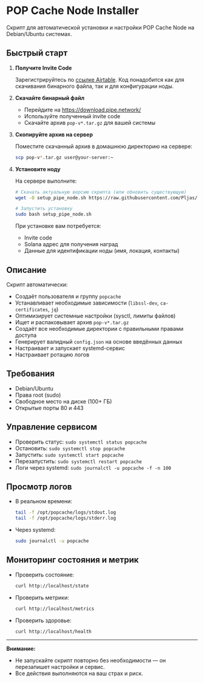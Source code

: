 # POP Cache Node Installer

Скрипт для автоматической установки и настройки POP Cache Node на Debian/Ubuntu системах.

## Быстрый старт

1. **Получите Invite Code**  

   Зарегистрируйтесь по [ссылке Airtable](https://airtable.com/apph9N7T0WlrPqnyc/pagSLmmUFNFbnKVZh/form).
   Код понадобится как для скачивания бинарного файла, так и для конфигурации ноды.

2. **Скачайте бинарный файл**  

   - Перейдите на https://download.pipe.network/
   - Используйте полученный invite code
   - Скачайте архив `pop-v*.tar.gz` для вашей системы

3. **Скопируйте архив на сервер**  

   Поместите скачанный архив в домашнюю директорию на сервере:

   ```sh
   scp pop-v*.tar.gz user@your-server:~
   ```

4. **Установите ноду**  

   На сервере выполните:

   ```sh
   # Скачать актуальную версию скрипта (или обновить существующую)
   wget -O setup_pipe_node.sh https://raw.githubusercontent.com/Pljas/pepe/refs/heads/main/setup_pipe_node.sh
   
   # Запустить установку
   sudo bash setup_pipe_node.sh
   ```

   При установке вам потребуется:
   - Invite code
   - Solana адрес для получения наград
   - Данные для идентификации ноды (имя, локация, контакты)

## Описание

Скрипт автоматически:

- Создаёт пользователя и группу `popcache`
- Устанавливает необходимые зависимости (`libssl-dev`, `ca-certificates`, `jq`)
- Оптимизирует системные настройки (sysctl, лимиты файлов)
- Ищет и распаковывает архив `pop-v*.tar.gz`
- Создаёт все необходимые директории с правильными правами доступа
- Генерирует валидный `config.json` на основе введённых данных
- Настраивает и запускает systemd-сервис
- Настраивает ротацию логов

## Требования

- Debian/Ubuntu
- Права root (sudo)
- Свободное место на диске (100+ ГБ)
- Открытые порты 80 и 443

## Управление сервисом

- Проверить статус: `sudo systemctl status popcache`
- Остановить: `sudo systemctl stop popcache`
- Запустить: `sudo systemctl start popcache`
- Перезапустить: `sudo systemctl restart popcache`
- Логи через systemd: `sudo journalctl -u popcache -f -n 100`

## Просмотр логов

- В реальном времени:

  ```sh
  tail -f /opt/popcache/logs/stdout.log
  tail -f /opt/popcache/logs/stderr.log
  ```

- Через systemd:

  ```sh
  sudo journalctl -u popcache
  ```

## Мониторинг состояния и метрик

- Проверить состояние:

  ```sh
  curl http://localhost/state
  ```

- Проверить метрики:

  ```sh
  curl http://localhost/metrics
  ```

- Проверить здоровье:

  ```sh
  curl http://localhost/health
  ```

---

**Внимание:**

- Не запускайте скрипт повторно без необходимости — он перезапишет настройки и сервис.
- Все действия выполняются на ваш страх и риск.
